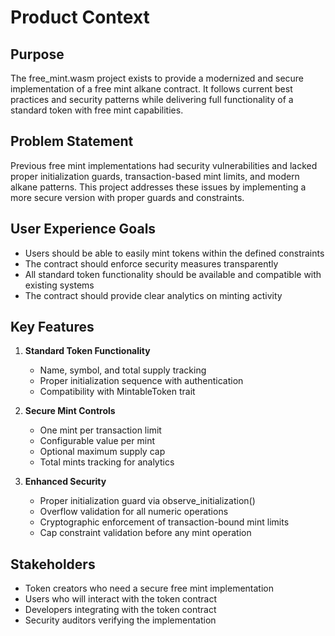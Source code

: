 # Product Context

## Purpose
The free_mint.wasm project exists to provide a modernized and secure implementation of a free mint alkane contract. It follows current best practices and security patterns while delivering full functionality of a standard token with free mint capabilities.

## Problem Statement
Previous free mint implementations had security vulnerabilities and lacked proper initialization guards, transaction-based mint limits, and modern alkane patterns. This project addresses these issues by implementing a more secure version with proper guards and constraints.

## User Experience Goals
- Users should be able to easily mint tokens within the defined constraints
- The contract should enforce security measures transparently
- All standard token functionality should be available and compatible with existing systems
- The contract should provide clear analytics on minting activity

## Key Features
1. **Standard Token Functionality**
   - Name, symbol, and total supply tracking
   - Proper initialization sequence with authentication
   - Compatibility with MintableToken trait

2. **Secure Mint Controls**
   - One mint per transaction limit
   - Configurable value per mint
   - Optional maximum supply cap
   - Total mints tracking for analytics

3. **Enhanced Security**
   - Proper initialization guard via observe_initialization()
   - Overflow validation for all numeric operations
   - Cryptographic enforcement of transaction-bound mint limits
   - Cap constraint validation before any mint operation

## Stakeholders
- Token creators who need a secure free mint implementation
- Users who will interact with the token contract
- Developers integrating with the token contract
- Security auditors verifying the implementation